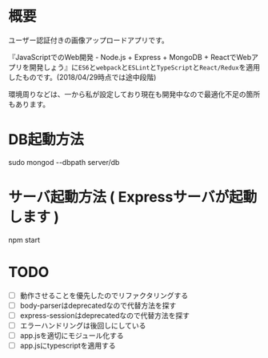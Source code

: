 # 概要
ユーザー認証付きの画像アップロードアプリです。

『JavaScriptでのWeb開発 - Node.js + Express + MongoDB + ReactでWebアプリを開発しょう』に`ES6`と`webpack`と`ESLint`と`TypeScript`と`React/Redux`を適用したものです。(2018/04/29時点では途中段階)

環境周りなどは、一から私が設定しており現在も開発中なので最適化不足の箇所もあります。

# DB起動方法
sudo mongod --dbpath server/db

# サーバ起動方法 ( Expressサーバが起動します )
npm start

# TODO
- [ ] 動作させることを優先したのでリファクタリングする
- [ ] body-parserはdeprecatedなので代替方法を探す
- [ ] express-sessionはdeprecatedなので代替方法を探す
- [ ] エラーハンドリングは後回しにしている
- [ ] app.jsを適切にモジュール化する
- [ ] app.jsにtypescriptを適用する